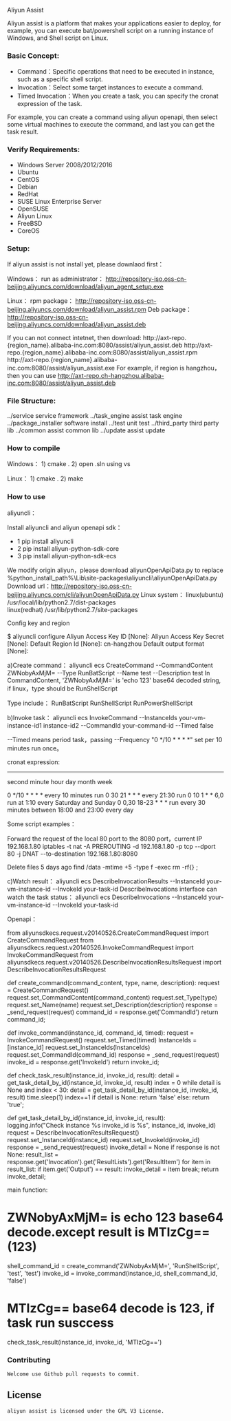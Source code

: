 Aliyun Assist

Aliyun assist is a platform that makes your applications easier to deploy, for example, you can execute bat/powershell script on a running instance of Windows, and Shell script on Linux.

### Basic Concept:
-   Command：Specific operations that need to be executed in instance, such as a specific shell script.
-   Invocation：Select some target instances to execute a command.
-   Timed Invocation：When you create a task, you can specify the cronat expression of the task.

For example, you can create a command using aliyun openapi, then select some virtual machines to execute the command, and last you can get the task result.

### Verify Requirements:

-   Windows Server 2008/2012/2016
-   Ubuntu
-   CentOS
-   Debian
-   RedHat
-   SUSE Linux Enterprise Server
-   OpenSUSE
-   Aliyun Linux
-   FreeBSD
-   CoreOS

### Setup:

If aliyun assist is not install yet, please downlaod first：

Windows：
run as administrator：
    http://repository-iso.oss-cn-beijing.aliyuncs.com/download/aliyun_agent_setup.exe

Linux：
rpm package：
    http://repository-iso.oss-cn-beijing.aliyuncs.com/download/aliyun_assist.rpm
Deb package：
    http://repository-iso.oss-cn-beijing.aliyuncs.com/download/aliyun_assist.deb

If you can not connect intetnet, then download:
  http://axt-repo.{region_name}.alibaba-inc.com:8080/assist/aliyun_assist.deb
  http://axt-repo.{region_name}.alibaba-inc.com:8080/assist/aliyun_assist.rpm
  http://axt-repo.{region_name}.alibaba-inc.com:8080/assist/aliyun_assist.exe
For example, if region is hangzhou，then you can use http://axt-repo.ch-hangzhou.alibaba-inc.com:8080/assist/aliyun_assist.deb

### File Structure:

../service  service framework
../task_engine assist task engine
../package_installer software install
../test unit test
../third_party third party lib
../common assist common lib
../update assist update
	
### How to compile

Windows：
    1) cmake .
    2) open .sln using vs
		
Linux：
    1) cmake .
    2) make
		

### How to use

aliyuncli：
 
Install aliyuncli and aliyun openapi sdk：
-   1 pip install aliyuncli
-   2 pip install aliyun-python-sdk-core
-   3 pip install aliyun-python-sdk-ecs

We modify origin aliyun，please download aliyunOpenApiData.py to replace %python_install_path%\Lib\site-packages\aliyuncli\aliyunOpenApiData.py
Download url：http://repository-iso.oss-cn-beijing.aliyuncs.com/cli/aliyunOpenApiData.py
Linux system：
linux(ubuntu)
    /usr/local/lib/python2.7/dist-packages   
linux(redhat)
    /usr/lib/python2.7/site-packages

Config key and region

$ aliyuncli configure
Aliyun Access Key ID [None]: <Your aliyun access key id>
Aliyun Access Key Secret [None]: <Your aliyun access key secret>
Default Region Id [None]: cn-hangzhou
Default output format [None]: 

a)Create command：
  aliyuncli ecs CreateCommand --CommandContent ZWNobyAxMjM= --Type RunBatScript --Name test --Description test
In CommandContent, 'ZWNobyAxMjM=' is 'echo 123' base64 decoded string, if linux，type should be RunShellScript

Type include：
RunBatScript
RunShellScript
RunPowerShellScript

b)Invoke task：
  aliyuncli ecs InvokeCommand --InstanceIds  your-vm-instance-id1 instance-id2 --CommandId your-command-id --Timed false

--Timed means period task，passing --Frequency "0 */10 * * * *" set per 10 minutes run once。

cronat expression:
*       *      *    *   *      *
second minute hour day month week

0 */10 * * * *  every 10 minutes run 
0 30 21 * * * every 21:30 run
0 10 1 * * 6,0 run at 1:10 every Saturday and Sunday
0 0,30 18-23 * * * run every 30 minutes between 18:00 and 23:00 every day

Some script examples：

Forward the request of the local 80 port to the 8080 port，current IP 192.168.1.80
iptables -t nat -A PREROUTING -d 192.168.1.80 -p tcp --dport 80 -j DNAT --to-destination 192.168.1.80:8080

Delete files 5 days ago
find /data -mtime +5 -type f -exec rm -rf{} \;

c)Watch result：
  aliyuncli ecs DescribeInvocationResults --InstanceId your-vm-instance-id --InvokeId your-task-id
DescribeInvocations interface can watch the task status：
  aliyuncli ecs DescribeInvocations --InstanceId your-vm-instance-id --InvokeId your-task-id


Openapi：

from aliyunsdkecs.request.v20140526.CreateCommandRequest import CreateCommandRequest
from aliyunsdkecs.request.v20140526.InvokeCommandRequest import InvokeCommandRequest
from aliyunsdkecs.request.v20140526.DescribeInvocationResultsRequest import DescribeInvocationResultsRequest

def create_command(command_content, type, name, description):
    request = CreateCommandRequest()
    request.set_CommandContent(command_content)
    request.set_Type(type)
    request.set_Name(name)
    request.set_Description(description)
    response = _send_request(request)
    command_id = response.get('CommandId')
    return command_id;

def invoke_command(instance_id, command_id, timed):
    request = InvokeCommandRequest()
    request.set_Timed(timed)
    InstanceIds = [instance_id]
    request.set_InstanceIds(InstanceIds)
    request.set_CommandId(command_id)
    response = _send_request(request)
    invoke_id = response.get('InvokeId')
    return invoke_id;

def check_task_result(instance_id, invoke_id, result):
    detail = get_task_detail_by_id(instance_id, invoke_id, result)
    index = 0
    while detail is None and index < 30:
        detail = get_task_detail_by_id(instance_id, invoke_id, result)
        time.sleep(1)
        index+=1
    if detail is None:
        return 'false'
    else:
        return 'true';

def get_task_detail_by_id(instance_id, invoke_id, result):
    logging.info("Check instance %s invoke_id is %s", instance_id, invoke_id)
    request = DescribeInvocationResultsRequest()
    request.set_InstanceId(instance_id)
    request.set_InvokeId(invoke_id)
    response = _send_request(request)
    invoke_detail = None
    if response is not None:
        result_list = response.get('Invocation').get('ResultLists').get('ResultItem')
        for item in result_list:
            if item.get('Output') == result:
                invoke_detail = item
                break;
        return invoke_detail;

main function: 
  # ZWNobyAxMjM= is echo 123 base64 decode.except result is MTIzCg==(123)
  shell_command_id = create_command('ZWNobyAxMjM=', 'RunShellScript', 'test', 'test')
  invoke_id = invoke_command(instance_id, shell_command_id, 'false')
  # MTIzCg== base64 decode is 123, if task run susccess
  check_task_result(instance_id, invoke_id, 'MTIzCg==')

### Contributing

    Welcome use Github pull requests to commit.

## License

    aliyun assist is licensed under the GPL V3 License.